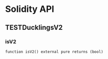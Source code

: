 # Solidity API

## TESTDucklingsV2

### isV2

```solidity
function isV2() external pure returns (bool)
```

